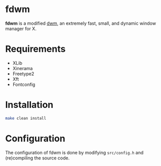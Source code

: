 # fdwm

**fdwm** is a modified [dwm](https://dwm.suckless.org/), an extremely fast, small, and dynamic window manager for X.

# Requirements

- XLib
- Xinerama
- Freetype2
- Xft
- Fontconfig

# Installation

```bash
make clean install
```

# Configuration

The configuration of fdwm is done by modifying `src/config.h`
and (re)compiling the source code.
